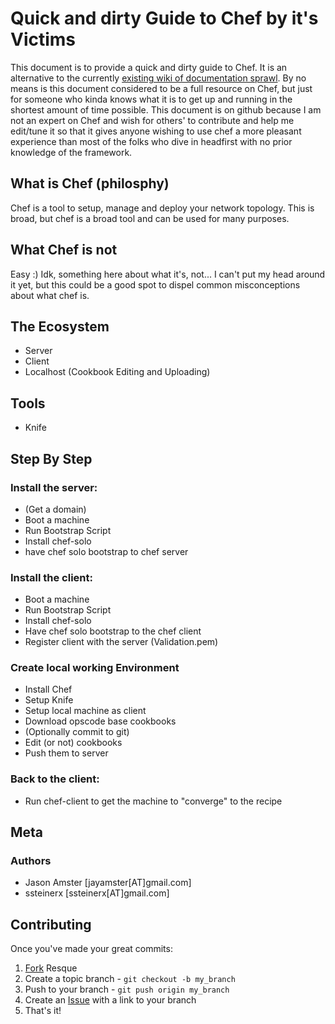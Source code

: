 # Quick and dirty Guide to Chef by it's Victims
This document is to provide a quick and dirty guide to Chef.  It is an alternative to the currently [existing wiki of documentation sprawl][0].  By no means is this document considered to be a full resource on Chef, but just for someone who kinda knows what it is to get up and running in the shortest amount of time possible.  This document is on github because I am not an expert on Chef and wish for others' to contribute and help me edit/tune it so that it gives anyone wishing to use chef a more pleasant experience than most of the folks who dive in headfirst with no prior knowledge of the framework.




## What is Chef (philosphy)

Chef is a tool to setup, manage and deploy your network topology.  This is broad, but chef is a broad tool and can be used for many purposes.  
	
## What Chef is not

Easy :) Idk, something here about what it's, not... I can't put my head around it yet, but this could be a good spot to dispel common misconceptions about what chef is.  

## The Ecosystem
* Server
* Client
* Localhost (Cookbook Editing and Uploading)
	
## Tools

* Knife
	
## Step By Step

### Install the server:

* (Get a domain)
* Boot a machine
* Run Bootstrap Script
* Install chef-solo
* have chef solo bootstrap to chef server
		
	
### Install the client:

* Boot a machine
* Run Bootstrap Script
* Install chef-solo
* Have chef solo bootstrap to the chef client
* Register client with the server (Validation.pem)

### Create local working Environment

* Install Chef
* Setup Knife
* Setup local machine as client
* Download opscode base cookbooks
* (Optionally commit to git)
* Edit (or not) cookbooks
* Push them to server

### Back to the client:

* Run chef-client to get the machine to "converge" to the recipe

## Meta
### Authors

* Jason Amster [jayamster[AT]gmail.com]
* ssteinerx [ssteinerx[AT]gmail.com]

Contributing
------------

Once you've made your great commits:

1. [Fork][1] Resque
2. Create a topic branch - `git checkout -b my_branch`
3. Push to your branch - `git push origin my_branch`
4. Create an [Issue][2] with a link to your branch
5. That's it!

[0]: http://chefs
[1]: http://help.github.com/forking/
[2]: http://github.com/defunkt/Quick-and-Dirty-Guide-to-Chef/issues